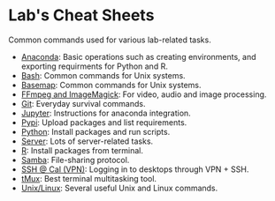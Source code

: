 # Lab's Cheat Sheets

Common commands used for various lab-related tasks.

* [Anaconda](./anaconda.md): Basic operations such as creating environments, and exporting requirments for Python and R.
* [Bash](./bash.md): Common commands for Unix systems.
* [Basemap](./basemap.md): Common commands for Unix systems.
* [FFmpeg and ImageMagick](./ffmpeg.md): For video, audio and image processing.
* [Git](./git.md): Everyday survival commands.
* [Jupyter](./jupyter.md): Instructions for anaconda integration.
* [Pypi](./pypi.md): Upload packages and list requirements.
* [Python](./python.md): Install packages and run scripts.
* [Server](./server.md): Lots of server-related tasks.
* [R](./R.md): Install packages from terminal.
* [Samba](./samba.md): File-sharing protocol.
* [SSH @ Cal (VPN)](./remoteSSHDesktop.md): Logging in to desktops through VPN + SSH.
* [tMux](./tmux.md): Best terminal multitasking tool.
* [Unix/Linux](./unixLinux.md): Several useful Unix and Linux commands.
